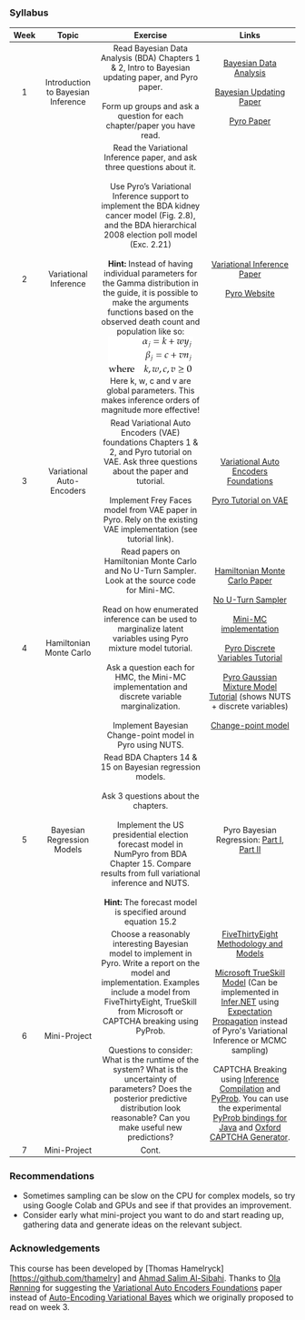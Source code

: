 ### Syllabus

| Week | Topic | Exercise | Links |
|:----:|:-----:|:--------:|:-----:|
| 1    | Introduction to Bayesian Inference | Read Bayesian Data Analysis (BDA) Chapters 1 & 2, Intro to Bayesian updating paper, and Pyro paper. <br /> <br /> Form up groups and ask a question for each chapter/paper you have read. | [Bayesian Data Analysis](http://www.stat.columbia.edu/~gelman/book/) <br /> <br /> [Bayesian Updating Paper](https://arxiv.org/pdf/1411.5018.pdf) <br /> <br />[Pyro Paper](http://jmlr.org/papers/volume20/18-403/18-403.pdf) |
| 2  | Variational Inference | Read the Variational Inference paper, and ask three questions about it. <br /> <br /> Use Pyro’s Variational Inference support to implement the BDA kidney cancer model (Fig. 2.8), and the BDA hierarchical 2008 election poll model (Exc. 2.21) <br /> <br /> **Hint:** Instead of having individual parameters for the Gamma distribution in the guide, it is possible to make the arguments functions based on the observed death count and population like so: <br /> ![Equation](images/Tex2Img_1593179365.png) <br /> Here k, w, c and v are global parameters. This makes inference orders of magnitude more effective! | [Variational Inference Paper](https://arxiv.org/pdf/1601.00670.pdf) <br /> <br /> [Pyro Website](https://pyro.ai) |
| 3 | Variational Auto-Encoders | Read Variational Auto Encoders (VAE) foundations Chapters 1 & 2, and Pyro tutorial on VAE. Ask three questions about the paper and tutorial. <br /> <br /> Implement Frey Faces model from VAE paper in Pyro. Rely on the existing VAE implementation (see tutorial link). | [Variational Auto Encoders Foundations](https://arxiv.org/abs/1906.02691) <br /> <br /> [Pyro Tutorial on VAE](https://pyro.ai/examples/vae.html) |
| 4 | Hamiltonian Monte Carlo | Read papers on Hamiltonian Monte Carlo and No U-Turn Sampler. Look at the source code for Mini-MC. <br /> <br /> Read on how enumerated inference can be used to marginalize latent variables using Pyro mixture model tutorial. <br /> <br /> Ask a question each for HMC, the Mini-MC implementation and discrete variable marginalization. <br /> <br /> Implement Bayesian Change-point model in Pyro using NUTS. | [Hamiltonian Monte Carlo Paper](https://arxiv.org/pdf/1701.02434.pdf) <br /> <br /> [No U-Turn Sampler](http://jmlr.csail.mit.edu/papers/volume15/hoffman14a/hoffman14a.pdf) <br /> <br /> [Mini-MC implementation](https://github.com/ColCarroll/minimc)<br /> <br /> [Pyro Discrete Variables Tutorial](https://pyro.ai/examples/enumeration.html) <br /> <br />  [Pyro Gaussian Mixture Model Tutorial](https://pyro.ai/examples/gmm.html) (shows NUTS + discrete variables)   <br /> <br /> [Change-point model](https://cscherrer.github.io/post/bayesian-changepoint/) |
| 5 |  Bayesian Regression Models | Read BDA Chapters 14 & 15 on Bayesian regression models. <br /> <br /> Ask 3 questions about the chapters. <br /> <br /> Implement the US presidential election forecast model in NumPyro from BDA Chapter 15. Compare results from full variational inference and NUTS. <br /> <br /> **Hint:** The forecast model is specified around equation 15.2 | Pyro Bayesian Regression: [Part I](https://pyro.ai/examples/bayesian_regression.html), [Part II](https://pyro.ai/examples/bayesian_regression_ii.html) |
| 6 | Mini-Project | Choose a reasonably interesting Bayesian model to implement in Pyro. Write a report on the model and implementation. Examples include a model from FiveThirtyEight,  TrueSkill from Microsoft or CAPTCHA breaking using PyProb. <br /> <br /> Questions to consider: What is the runtime of the system? What is the uncertainty of parameters? Does the posterior predictive distribution look reasonable? Can you make useful new predictions? | [FiveThirtyEight Methodology and Models](https://fivethirtyeight.com/tag/methodology/) <br /> <br /> [Microsoft TrueSkill Model](https://www.microsoft.com/en-us/research/publication/trueskill-2-improved-bayesian-skill-rating-system/) (Can be implemented in [Infer.NET](https://dotnet.github.io/infer/) using [Expectation Propagation](https://arxiv.org/pdf/1412.4869.pdf) instead of Pyro's Variational Inference or MCMC sampling) <br /> <br /> CAPTCHA Breaking using [Inference Compilation](https://arxiv.org/pdf/1610.09900.pdf) and [PyProb](https://pyprob.readthedocs.io/en/latest/#). You can use the experimental [PyProb bindings for Java](https://github.com/ahmadsalim/pyprob_java) and [Oxford CAPTCHA Generator](https://github.com/gbaydin/OxCaptcha). |
| 7 | Mini-Project | Cont. | |

### Recommendations
* Sometimes sampling can be slow on the CPU for complex models, so try using Google Colab and GPUs and see if that provides an improvement.
* Consider early what mini-project you want to do and start reading up, gathering data and generate ideas on the relevant subject.

### Acknowledgements
This course has been developed by [Thomas Hamelryck][https://github.com/thamelry] and [Ahmad Salim Al-Sibahi](https://github.com/ahmadsalim). Thanks to [Ola Rønning](https://github.com/olaronning) for suggesting the [Variational Auto Encoders Foundations](https://arxiv.org/abs/1906.02691) paper instead of [Auto-Encoding Variational Bayes](https://arxiv.org/pdf/1312.6114.pdf) which we originally proposed to read on week 3.
